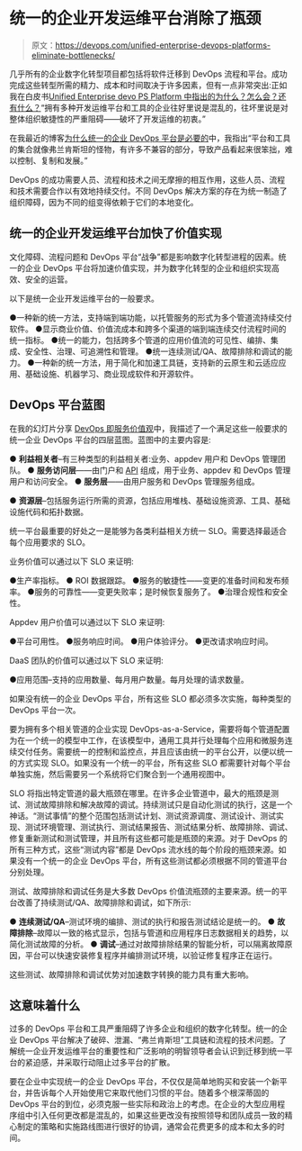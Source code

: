 # 统一的企业开发运维平台消除了瓶颈

> 原文：<https://devops.com/unified-enterprise-devops-platforms-eliminate-bottlenecks/>

几乎所有的企业数字化转型项目都包括将软件迁移到 DevOps 流程和平台。成功完成这些转型所需的精力、成本和时间取决于许多因素，但有一点非常突出:正如我在白皮书[Unified Enterprise devo PS Platform 中指出的为什么？怎么会？还有什么？](https://www.releaseiq.io/resource-center/unified-enterprise-devops-platform-white-paper/)“拥有多种开发运维平台和工具的企业往好里说是混乱的，往坏里说是对整体组织敏捷性的严重阻碍——破坏了开发运维的初衷。”

在我最近的博客[为什么统一的企业 DevOps 平台是必要的](https://devops.com/why-a-unified-enterprise-devops-platform-is-necessary/)中，我指出“平台和工具的集合就像弗兰肯斯坦的怪物，有许多不兼容的部分，导致产品看起来很笨拙，难以控制、复制和发展。”

DevOps 的成功需要人员、流程和技术之间无摩擦的相互作用，这些人员、流程和技术需要合作以有效地持续交付。不同 DevOps 解决方案的存在为统一制造了组织障碍，因为不同的组变得依赖于它们的本地变化。

## 统一的企业开发运维平台加快了价值实现

文化障碍、流程问题和 DevOps 平台“战争”都是影响数字化转型进程的因素。统一的企业 DevOps 平台将加速价值实现，并为数字化转型的企业和组织实现高效、安全的运营。

以下是统一企业开发运维平台的一般要求。

●一种新的统一方法，支持端到端功能，以托管服务的形式为多个管道流持续交付软件。
●显示商业价值、价值流成本和跨多个渠道的端到端连续交付流程时间的统一指标。
●统一的能力，包括跨多个管道的应用价值流的可见性、编排、集成、安全性、治理、可追溯性和管理。
●统一连续测试/QA、故障排除和调试的能力。
●一种新的统一方法，用于简化和加速工具链，支持新的云原生和云适应应用、基础设施、机器学习、商业现成软件和开源软件。

## DevOps 平台蓝图

在我的幻灯片分享 [DevOps 即服务价值观](https://www.slideshare.net/MarcHornbeek/devops-asaservice-daas-value)中，我描述了一个满足这些一般要求的统一企业 DevOps 平台的四层蓝图。蓝图中的主要内容是:

● **利益相关者**–有三种类型的利益相关者:业务、appdev 用户和 DevOps 管理团队。
● **服务访问层**——由门户和 [API](https://devops.com/?s=APIs) 组成，用于业务、appdev 和 DevOps 管理用户和访问安全。
● **服务层**——由用户服务和 DevOps 管理服务组成。

● **资源层**–包括服务运行所需的资源，包括应用堆栈、基础设施资源、工具、基础设施代码和拓扑数据。

统一平台最重要的好处之一是能够为各类利益相关方统一 SLO。需要选择最适合每个应用要求的 SLO。

业务价值可以通过以下 SLO 来证明:

●生产率指标。
● ROI 数据跟踪。
●服务的敏捷性——变更的准备时间和发布频率。
●服务的可靠性——变更失败率；是时候恢复服务了。
●治理合规性和安全性。

Appdev 用户价值可以通过以下 SLO 来证明:

●平台可用性。
●服务响应时间。
●用户体验评分。
●更改请求响应时间。

DaaS 团队的价值可以通过以下 SLO 来证明:

●应用范围–支持的应用数量、每月用户数量。每月处理的请求数量。

如果没有统一的企业 DevOps 平台，所有这些 SLO 都必须多次实施，每种类型的 DevOps 平台一次。

要为拥有多个相关管道的企业实现 DevOps-as-a-Service，需要将每个管道配置为在一个统一的模型中工作，在该模型中，通用工具并行处理每个应用和微服务连续交付任务。需要统一的控制和监控点，并且应该由统一的平台公开，以便以统一的方式实现 SLO。如果没有一个统一的平台，所有这些 SLO 都需要针对每个平台单独实施，然后需要另一个系统将它们聚合到一个通用视图中。

SLO 将指出特定管道的最大瓶颈在哪里。在许多企业管道中，最大的瓶颈是测试、测试故障排除和解决故障的调试。持续测试只是自动化测试的执行，这是一个神话。“测试事情”的整个范围包括测试计划、测试资源调度、测试设计、测试实现、测试环境管理、测试执行、测试结果报告、测试结果分析、故障排除、调试、修复重新测试和测试管理，并且所有这些都可能是瓶颈的来源。对于 DevOps 的所有三种方式，这些“测试内容”都是 DevOps 流水线的每个阶段的瓶颈来源。如果没有一个统一的企业 DevOps 平台，所有这些测试都必须根据不同的管道平台分别处理。

测试、故障排除和调试任务是大多数 DevOps 价值流瓶颈的主要来源。统一的平台改善了持续测试/QA、故障排除和调试，如下所示:

● **连续测试/QA**–测试环境的编排、测试的执行和报告测试结论是统一的。
● **故障排除**–故障以一致的格式显示，包括与管道和应用程序日志数据相关的趋势，以简化测试故障的分析。
● **调试**–通过对故障排除结果的智能分析，可以隔离故障原因，平台可以快速安装修复程序并编排测试环境，以验证修复程序正在运行。

这些测试、故障排除和调试优势对加速数字转换的能力具有重大影响。

## **这意味着什么**

过多的 DevOps 平台和工具严重阻碍了许多企业和组织的数字化转型。统一的企业 DevOps 平台解决了破碎、泄漏、“弗兰肯斯坦”工具链和流程的技术问题。了解统一企业开发运维平台的重要性和广泛影响的明智领导者会认识到迁移到统一平台的紧迫感，并采取行动阻止过多平台的扩散。

要在企业中实现统一的企业 DevOps 平台，不仅仅是简单地购买和安装一个新平台，并告诉每个人开始使用它来取代他们习惯的平台。随着多个根深蒂固的 DevOps 平台的到位，必须克服一些实际和政治上的考虑。在企业的大型应用程序组中引入任何更改都是混乱的，如果这些更改没有按照领导和团队成员一致的精心制定的策略和实施路线图进行很好的协调，通常会花费更多的成本和太多的时间。
